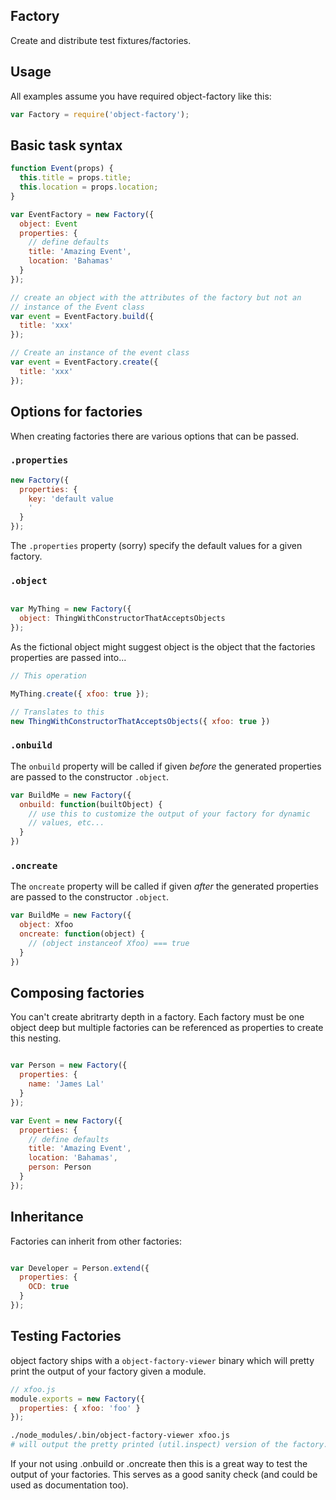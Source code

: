 ## Factory

Create and distribute test fixtures/factories.

## Usage

All examples assume you have required object-factory like this:

```js
var Factory = require('object-factory');
```

## Basic task syntax

```js
function Event(props) {
  this.title = props.title;
  this.location = props.location;
}

var EventFactory = new Factory({
  object: Event
  properties: {
    // define defaults
    title: 'Amazing Event',
    location: 'Bahamas'
  }
});

// create an object with the attributes of the factory but not an
// instance of the Event class
var event = EventFactory.build({ 
  title: 'xxx' 
});

// Create an instance of the event class
var event = EventFactory.create({ 
  title: 'xxx' 
});

```

## Options for factories

When creating factories there are various options that can be passed.

### `.properties`

```js
new Factory({ 
  properties: {
    key: 'default value
    '
  } 
});
```

The `.properties` property (sorry) specify the default values for a
given factory.



### `.object`

```js

var MyThing = new Factory({ 
  object: ThingWithConstructorThatAcceptsObjects
});
```

As the fictional object might suggest object is the object that the
factories properties are passed into...

```js
// This operation

MyThing.create({ xfoo: true });

// Translates to this
new ThingWithConstructorThatAcceptsObjects({ xfoo: true })
```

### `.onbuild`

The `onbuild` property will be called if given _before_ the generated
properties are passed to the constructor `.object`.

```js
var BuildMe = new Factory({
  onbuild: function(builtObject) {
    // use this to customize the output of your factory for dynamic
    // values, etc...
  }
})
```

### `.oncreate`

The `oncreate` property will be called if given _after_ the generated
properties are passed to the constructor `.object`.

```js
var BuildMe = new Factory({
  object: Xfoo
  oncreate: function(object) {
    // (object instanceof Xfoo) === true
  }
})
```

## Composing factories

You can't create abritrarty depth in a factory. Each factory must be
one object deep but multiple factories can be referenced as properties
to create this nesting.

```js

var Person = new Factory({
  properties: {
    name: 'James Lal'  
  }
});

var Event = new Factory({
  properties: {
    // define defaults
    title: 'Amazing Event',
    location: 'Bahamas',
    person: Person
  }
});
```
## Inheritance

Factories can inherit from other factories:

```js

var Developer = Person.extend({
  properties: {
    OCD: true  
  }
});
```

## Testing Factories

object factory ships with a `object-factory-viewer` binary which will
pretty print the output of your factory given a module.

```js
// xfoo.js
module.exports = new Factory({
  properties: { xfoo: 'foo' }
});
```

```sh
./node_modules/.bin/object-factory-viewer xfoo.js
# will output the pretty printed (util.inspect) version of the factory.
```
If your not using .onbuild or .oncreate then this is a great way to test
the output of your factories. This serves as a good sanity check (and
could be used as documentation too).
